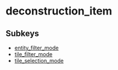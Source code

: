 # deconstruction_item

## Subkeys

- [entity_filter_mode](deconstruction_item/entity_filter_mode.md)
- [tile_filter_mode](deconstruction_item/tile_filter_mode.md)
- [tile_selection_mode](deconstruction_item/tile_selection_mode.md)

